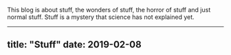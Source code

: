 This blog is about stuff, the wonders of stuff, the horror of stuff and just normal stuff. Stuff is a mystery that science has not explained yet.

---
title: "Stuff"
date: 2019-02-08
---
